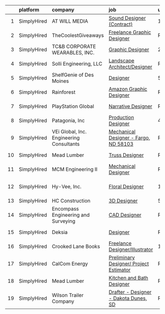 

|    | platform    | company                                  | job                                                                                                                                             | update_time   | location                 |
|---:|:------------|:-----------------------------------------|:------------------------------------------------------------------------------------------------------------------------------------------------|:--------------|:-------------------------|
|  1 | SimplyHired | AT WILL MEDIA                            | [Sound Designer (Contract)](https://www.simplyhired.com/job/A8J3OHbNiyMLbVFnIUfy0ozJJiTZfcE14SmK3bIR7bWPApEHFt1A1g?q=3d+designer)               | 10d           | Remote                   |
|  2 | SimplyHired | TheCoolestGiveaways                      | [Freelance Graphic Designer](https://www.simplyhired.com/job/RLeVriDFQ-0N3S_bXsJCIexmjRXoQ3XP0WH5-IiM4cMpTwLU6dm8JQ?q=3d+designer)              | Recently      | Remote                   |
|  3 | SimplyHired | TC&B CORPORATE WEARABLES, INC.           | [Graphic Designer](https://www.simplyhired.com/job/2IlaUXx-HnvbX6G4UmX58XC0jcmfP8ezKstJvxbZw4QQ2Qwayekp1A?q=3d+designer)                        | 2d            | Perry, IA                |
|  4 | SimplyHired | Solli Engineering, LLC                   | [Landscape Architect/Designer](https://www.simplyhired.com/job/YpwcdYRir2sdfCqmlMIf943sR-kD-YztHUniWfpCG1i5YjA94gD_aA?q=3d+designer)            | Recently      | Monroe, CT               |
|  5 | SimplyHired | ShelfGenie of Des Moines                 | [Designer](https://www.simplyhired.com/job/wVPa1hgQ2bVZdpKYLAxWV-79Fvf_WdBgSJUUKLMGtU-en02J7GYo8Q?q=3d+designer)                                | 5d            | Des Moines, IA           |
|  6 | SimplyHired | Rainforest                               | [Amazon Graphic Designer](https://www.simplyhired.com/job/p7KJ3i2_Vt2hNRCUBy42U3day0jOJwCF6MLPrMej-3wlE9jXLxsCqw?q=3d+designer)                 | Recently      | Remote                   |
|  7 | SimplyHired | PlayStation Global                       | [Narrative Designer](https://www.simplyhired.com/job/nk5HLXTULmA18g3HpO654by6P9Hiapcqnt1763yBKfm3iQJyxAmnMw?q=3d+designer)                      | Recently      | San Diego, CA            |
|  8 | SimplyHired | Patagonia, Inc                           | [Production Designer](https://www.simplyhired.com/job/aK_En38_B28LkdhCjnrq4a-493VNoZ5C20_bTx6zdnIGJHDtuB_YKA?q=3d+designer)                     | 4d            | Remote                   |
|  9 | SimplyHired | VEi Global, Inc. Engineering Consultants | [Mechanical Designer - Fargo, ND 58103](https://www.simplyhired.com/job/rY4gc12sPb-WCwLNi9cDGHEjtfISTFlaGR6A5IS_sESeskQpL-efrw?q=3d+designer)   | Recently      | Fargo, ND                |
| 10 | SimplyHired | Mead Lumber                              | [Truss Designer](https://www.simplyhired.com/job/ImSt3fSjKHeU-9aWkhBSm_4J563Qyonlye6SLpiB8_TCsZxNWMjupg?q=3d+designer)                          | Recently      | Cheyenne, WY             |
| 11 | SimplyHired | MCM Engineering II                       | [Mechanical Designer](https://www.simplyhired.com/job/Yket0NYKGSt9-lYzo2g4Sp8656GT6eCSdb-z86TwkhLs86PDImrMOw?q=3d+designer)                     | Recently      | Enoch, UT                |
| 12 | SimplyHired | Hy-Vee, Inc.                             | [Floral Designer](https://www.simplyhired.com/job/5A2GbhygfQZzc1psfUup0ZhBdFYekgvf9ImhxfiEHnI7Kp3pW5ukog?q=3d+designer)                         | 12d           | Ankeny, IA +20 locations |
| 13 | SimplyHired | HC Construction                          | [3D Designer](https://www.simplyhired.com/job/X85V50998b_CAlaKR2zZc_9c4RZyDsCRZlU6pFtVLrxTXgV88MQWzg?q=3d+designer)                             | 5d            | Remote                   |
| 14 | SimplyHired | Encompass Engineering and Surveying      | [CAD Designer](https://www.simplyhired.com/job/FctTRIu7wb7zqS9xFGYqybu4FuzH51t7WhRBrfNVjkDJpDCpVKGM3Q?q=3d+designer)                            | Recently      | Cle Elum, WA             |
| 15 | SimplyHired | Deksia                                   | [Designer](https://www.simplyhired.com/job/vfjDxQcsO-WpBsPhKO6J3Gq9C564wHbdjhi6DdgW9-oEIQtCKX5Xgg?q=3d+designer)                                | Recently      | Des Moines, IA           |
| 16 | SimplyHired | Crooked Lane Books                       | [Freelance Designer/Illustrator](https://www.simplyhired.com/job/7-oep-i_7yGCdk0DJ_OH2vzdbNj70sC1mFujxIhSI1Owd9RNnsIQkw?q=3d+designer)          | 11d           | Remote                   |
| 17 | SimplyHired | CalCom Energy                            | [Preliminary Designer/ Project Estimator](https://www.simplyhired.com/job/aJowns8Ln9qdvYZWYqyCjfwxCgdFh8KrWAHqEErQDxbHDjidM3cxOw?q=3d+designer) | Recently      | Durango, CO              |
| 18 | SimplyHired | Mead Lumber                              | [Kitchen and Bath Designer](https://www.simplyhired.com/job/6XgAF-lNmYllbBGG-IKdCAZeqJWp0uTyyUL6EYlR69rHsRd5P9phqw?q=3d+designer)               | Recently      | Mc Cook, NE              |
| 19 | SimplyHired | Wilson Trailer Company                   | [Drafter - Designer - Dakota Dunes, SD](https://www.simplyhired.com/job/HB_-1N4xC3bKeC4ilyijGRphhSFOqz7SQDTFRn-DRHyuQoL8v1iZEw?q=3d+designer)   | Recently      | Dakota Dunes, SD         |